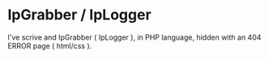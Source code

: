 # IpGrabber / IpLogger
I've scrive and IpGrabber ( IpLogger ), in PHP language, hidden with an 404 ERROR page ( html/css ).

